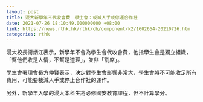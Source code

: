 ```yaml
---
layout: post
title: 浸大新學年不代收會費　學生會：或減人手或停運合作社
date: 2021-07-26 18:10:49.000000000 +08:00
link: https://news.rthk.hk/rthk/ch/component/k2/1602654-20210726.htm
categories: rthk
---
```


浸大校長衞炳江表示，新學年不會為學生會代收會費，他指學生會是獨立組織，「幫他們收是人情，不幫是道理」，並非「割席」。

學生會署理會長方仲賢表示，決定對學生會影響非常大，學生會將不可能收足所有費用，可能要裁減人手或停止合作社的運作。

另外，新學年入學的浸大本科生將必修國安教育課程，但不計算學分。
